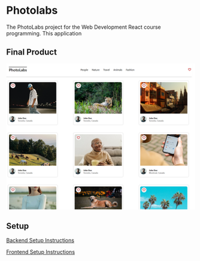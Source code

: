 # Photolabs

The PhotoLabs project for the Web Development React course programming. This application 

## Final Product
!["screenshot of URLs page"](IMG/example.png)


## Setup

[Backend Setup Instructions](/backend/)

[Frontend Setup Instructions](/frontend/)
